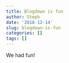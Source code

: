 ```yaml
---
title: Blogdown is fun
author: Steph
date: '2018-12-14'
slug: blogdown-is-fun
categories: []
tags: []
---
```


We had fun!